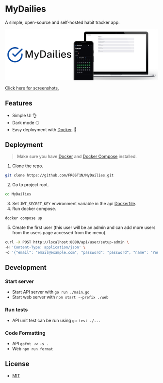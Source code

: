 # MyDailies

A simple, open-source and self-hosted habit tracker app.

![Banner](banner.png)

[Click here for screenshots.](screenshots)

## Features

- Simple UI 👌
- Dark mode 🌕
- Easy deployment with [Docker][1]. 🐋

## Deployment

> Make sure you have [Docker][1] and [Docker Compose][2] installed.

1. Clone the repo.
```bash
git clone https://github.com/FR0ST1N/MyDailies.git
```
2. Go to project root.
```bash
cd MyDailies
```
3. Set `JWT_SECRET_KEY` environment variable in the api [Dockerfile](Dockerfile).
4. Run docker compose.
```bash
docker compose up
```
5. Create the first user (this user will be an admin and can add more users from the users page accessed from the menu).
```bash
curl -X POST http://localhost:8080/api/user/setup-admin \
-H 'Content-Type: application/json' \
-d '{"email": "email@example.com", "password": "password", "name": "Your Name"}'
```

## Development

### Start server

- Start API server with `go run ./main.go`
- Start web server with `npm start --prefix ./web`


### Run tests

- API unit test can be run using `go test ./...`

### Code Formatting

- API `gofmt -w -s .`
- Web `npm run format`

## License

- [MIT](LICENSE)

[1]: https://www.docker.com/
[2]: https://docs.docker.com/compose/
